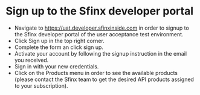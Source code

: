 # Sign up to the Sfinx developer portal

* Navigate to https://uat.developer.sfinxinside.com in order to signup to the Sfinx developer portal of the user acceptance test environment.
* Click Sign up in the top right corner.
* Complete the form an click sign up.
* Activate your account by following the signup instruction in the email you received.
* Sign in with your new credentials.
* Click on the Products menu in order to see the available products (please contact the Sfinx team to get the desired API products assigned to your subscription).


